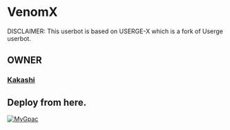 # VenomX

DISCLAIMER: This userbot is based on USERGE-X which is a fork of Userge userbot.

## OWNER
### [Kakashi](https://telegram.dog/Kakashi_HTK)

## Deploy from here.

<a href = "https://heroku.com/deploy?template=https://github.com/VenomXuserbot/VenomX"><img src="https://www.herokucdn.com/deploy/button.svg" alt="MyGpac"> </a>
